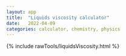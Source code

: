 ```yaml
---
layout: app
title:  "Liquids viscosity calculator"
date:   2022-04-09 
categories: calculator, chemistry, physics
---
```


{% include rawTools/liquidsViscosity.html %}

